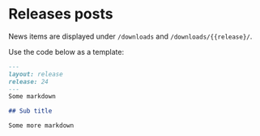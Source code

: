 # Releases posts

News items are displayed under `/downloads` and `/downloads/{{release}/`.

Use the code below as a template:

```markdown
---
layout: release
release: 24
---
Some markdown

## Sub title

Some more markdown
```